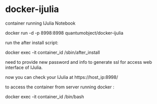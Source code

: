 docker-ijulia
=============

container running IJulia Notebook

docker run -d -p 8998:8998 quantumobject/docker-ijulia

run the after install script:

docker exec -it container_id /sbin/after_install

need to provide new password and info to generate ssl for access web interface of IJulia.


now you can check your IJulia at https://host_ip:8998/    


to access the container from server running docker :

docker exec -it container_id /bin/bash
